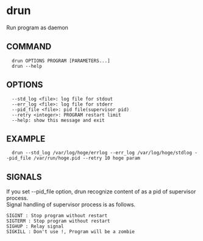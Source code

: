 # drun
Run program as daemon

## COMMAND
```
  drun OPTIONS PROGRAM [PARAMETERS...]
  drun --help
```
## OPTIONS
```
  --std_log <file>: log file for stdout
  --err_log <file>: log file for stderr
  --pid_file <file>: pid file(supervisor pid)
  --retry <integer>: PROGRAM restart limit
  --help: show this message and exit
```
## EXAMPLE
```
  drun --std_log /var/log/hoge/errlog --err_log /var/log/hoge/stdlog --pid_file /var/run/hoge.pid --retry 10 hoge param
```

## SIGNALS
If you set --pid_file <file> option, drun recognize content of <file> as a pid of supervisor process.  
Signal handling of supervisor process is as follows.
```
SIGINT : Stop program without restart
SIGTERM : Stop program without restart
SIGHUP : Relay signal
SIGKILL : Don't use !, Program will be a zombie
```
